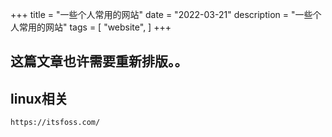 +++
title = "一些个人常用的网站"
date = "2022-03-21"
description = "一些个人常用的网站"
tags = [
    "website",
]
+++
## 这篇文章也许需要重新排版。。

## linux相关
```
https://itsfoss.com/
```

